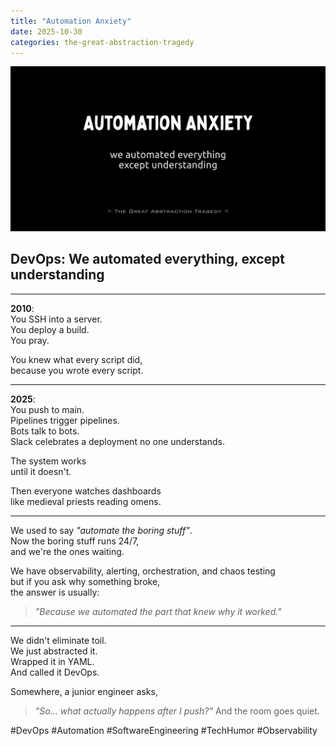 ```yaml
---
title: "Automation Anxiety"
date: 2025-10-30
categories: the-great-abstraction-tragedy
---
```


![Automation Anxiety](/res/automation-anxiety.png)

## DevOps: We automated everything, except understanding

---

**2010**:  
You SSH into a server.  
You deploy a build.  
You pray.

You knew what every script did,  
because you wrote every script.

---

**2025**:  
You push to main.  
Pipelines trigger pipelines.  
Bots talk to bots.  
Slack celebrates a deployment no one understands.

The system works  
until it doesn't.

Then everyone watches dashboards  
like medieval priests reading omens.

---

We used to say _"automate the boring stuff"_.  
Now the boring stuff runs 24/7,  
and we're the ones waiting.

We have observability, alerting, orchestration, and chaos testing  
but if you ask why something broke,  
the answer is usually:
> _"Because we automated the part that knew why it worked."_

---

We didn't eliminate toil.  
We just abstracted it.  
Wrapped it in YAML.  
And called it DevOps.

Somewhere, a junior engineer asks,
> _"So… what actually happens after I push?"_
> And the room goes quiet.

#DevOps #Automation #SoftwareEngineering #TechHumor #Observability
